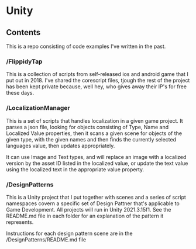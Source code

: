 # Unity

## Contents
This is a repo consisting of code examples I've written in the past. 

### /FlippidyTap
This is a collection of scripts from self-released ios and android game that I put out in 2018.  I've shared the corescript files, tjough the rest of the project has been kept private because, well hey, who gives away their IP's for free these days.

### /LocalizationManager
This is a set of scripts that handles localization in a given game project.  It parses a json file, looking for objects consisting of Type, Name and Localized Value properties, then it scans a given scene for objects of the given type, with the given names and then finds the currently selected languages value, then updates appropriately.  

It can use Image and Text types, and will replace an image with a localized version by the asset ID listed in the localized value, or update the text value using the localized text in the appropriate value property.

### /DesignPatterns
This is a Unity project that I put together with scenes and a series of script namespaces covern a specific set of Design Pattner that's applicable to Game Development.  All projects will run in Unity 2021.3.15f1.  See the README.md file in each folder for an explanation of the pattern it represents.

Instructions for each design pattern scene are in the /DesignPatterns/README.md file
